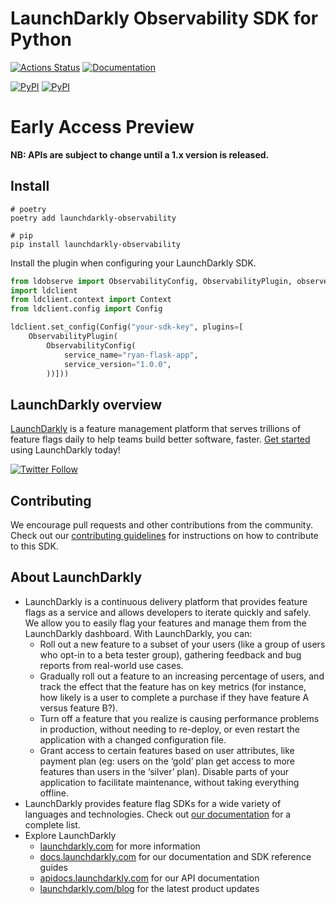 LaunchDarkly Observability SDK for Python
===========================

[![Actions Status][pyplugin-sdk-ci-badge]][pyplugin-sdk-ci]
[![Documentation](https://img.shields.io/static/v1?label=GitHub+Pages&message=API+reference&color=00add8)][o11y-docs-link]

[![PyPI][pypi-version-badge]][pypi-link]
[![PyPI][pypi-versions-badge]][pypi-link]

# Early Access Preview️

**NB: APIs are subject to change until a 1.x version is released.**

## Install

```shell
# poetry
poetry add launchdarkly-observability

# pip
pip install launchdarkly-observability
```

Install the plugin when configuring your LaunchDarkly SDK.

```python
from ldobserve import ObservabilityConfig, ObservabilityPlugin, observe
import ldclient
from ldclient.context import Context
from ldclient.config import Config

ldclient.set_config(Config("your-sdk-key", plugins=[
    ObservabilityPlugin(
        ObservabilityConfig(
            service_name="ryan-flask-app",
            service_version="1.0.0",
        ))]))
```

LaunchDarkly overview
-------------------------
[LaunchDarkly](https://www.launchdarkly.com) is a feature management platform that serves trillions of feature flags daily to help teams build better software, faster. [Get started](https://docs.launchdarkly.com/home/getting-started) using LaunchDarkly today!

[![Twitter Follow](https://img.shields.io/twitter/follow/launchdarkly.svg?style=social&label=Follow&maxAge=2592000)](https://twitter.com/intent/follow?screen_name=launchdarkly)

## Contributing

We encourage pull requests and other contributions from the community. Check out our [contributing guidelines](CONTRIBUTING.md) for instructions on how to contribute to this SDK.

## About LaunchDarkly

* LaunchDarkly is a continuous delivery platform that provides feature flags as a service and allows developers to iterate quickly and safely. We allow you to easily flag your features and manage them from the LaunchDarkly dashboard.  With LaunchDarkly, you can:
    * Roll out a new feature to a subset of your users (like a group of users who opt-in to a beta tester group), gathering feedback and bug reports from real-world use cases.
    * Gradually roll out a feature to an increasing percentage of users, and track the effect that the feature has on key metrics (for instance, how likely is a user to complete a purchase if they have feature A versus feature B?).
    * Turn off a feature that you realize is causing performance problems in production, without needing to re-deploy, or even restart the application with a changed configuration file.
    * Grant access to certain features based on user attributes, like payment plan (eg: users on the ‘gold’ plan get access to more features than users in the ‘silver’ plan). Disable parts of your application to facilitate maintenance, without taking everything offline.
* LaunchDarkly provides feature flag SDKs for a wide variety of languages and technologies. Check out [our documentation](https://docs.launchdarkly.com/docs) for a complete list.
* Explore LaunchDarkly
    * [launchdarkly.com](https://www.launchdarkly.com/ "LaunchDarkly Main Website") for more information
    * [docs.launchdarkly.com](https://docs.launchdarkly.com/  "LaunchDarkly Documentation") for our documentation and SDK reference guides
    * [apidocs.launchdarkly.com](https://apidocs.launchdarkly.com/  "LaunchDarkly API Documentation") for our API documentation
    * [launchdarkly.com/blog](https://launchdarkly.com/blog/  "LaunchDarkly Blog Documentation") for the latest product updates

[pyplugin-sdk-ci-badge]: https://github.com/launchdarkly/observability-sdk/actions/workflows/python-plugin.yml/badge.svg
[pyplugin-sdk-ci]: https://github.com/launchdarkly/observability-sdk/actions/workflows/python-plugin.yml
[readthedocs-badge]: https://readthedocs.org/projects/launchdarkly-observability/badge/
[readthedocs-link]: https://launchdarkly-observability.readthedocs.io/en/latest/
[pypi-version-badge]: https://img.shields.io/pypi/v/launchdarkly-observability.svg?maxAge=2592000
[pypi-versions-badge]: https://img.shields.io/pypi/pyversions/launchdarkly-observability.svg
[pypi-link]: https://pypi.python.org/pypi/launchdarkly-observability
[o11y-docs-link]: https://launchdarkly.github.io/observability-sdk/sdk/@launchdarkly/observability-python/
